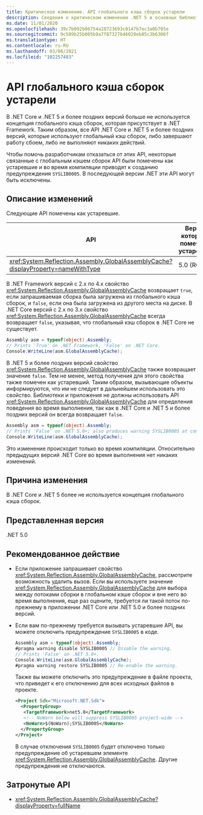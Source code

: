 ```yaml
---
title: Критическое изменение. API глобального кэша сборок устарели
description: Сведения о критическом изменении .NET 5 в основных библиотеках .NET, где API, которые используют глобальный кэш сборок, либо завершают работу сбоем, либо не выполняют никаких действий.
ms.date: 11/01/2020
ms.openlocfilehash: 39c7b092b06754a28723693c0147b7ec3a0b705e
ms.sourcegitcommit: 9c589b25b005b9a7f87327646020eb85c3b6306f
ms.translationtype: HT
ms.contentlocale: ru-RU
ms.lasthandoff: 03/06/2021
ms.locfileid: "102257483"
---
```

# <a name="global-assembly-cache-apis-are-obsolete"></a>API глобального кэша сборок устарели

В .NET Core и .NET 5 и более поздних версий больше не используется концепция глобального кэша сборок, которая присутствует в .NET Framework. Таким образом, все API .NET Core и .NET 5 и более поздних версий, которые используют глобальный кэш сборок, либо завершают работу сбоем, либо не выполняют никаких действий.

Чтобы помочь разработчикам отказаться от этих API, некоторые связанные с глобальным кэшем сборок API были помечены как устаревшие и во время компиляции приводят к созданию предупреждения `SYSLIB0005`. В последующей версии .NET эти API могут быть исключены.

## <a name="change-description"></a>Описание изменений

Следующие API помечены как устаревшие.

| API | Версия, в которой API помечен как устаревший... |
| - | - |
| <xref:System.Reflection.Assembly.GlobalAssemblyCache?displayProperty=nameWithType> | 5.0 (RC1) |

В .NET Framework версий с 2.x по 4.x свойство <xref:System.Reflection.Assembly.GlobalAssemblyCache> возвращает `true`, если запрашиваемая сборка была загружена из глобального кэша сборок, и `false`, если она была загружена из другого места на диске. В .NET Core версий с 2.x по 3.x свойство <xref:System.Reflection.Assembly.GlobalAssemblyCache> всегда возвращает `false`, указывая, что глобальный кэш сборок в .NET Core не существует.

```csharp
Assembly asm = typeof(object).Assembly;
// Prints 'True' on .NET Framework, 'False' on .NET Core.
Console.WriteLine(asm.GlobalAssemblyCache);
```

В .NET 5 и более поздних версий свойство <xref:System.Reflection.Assembly.GlobalAssemblyCache> также возвращает значение `false`. Тем не менее, метод получения для этого свойства также помечен как устаревший. Таким образом, вызывающие объекты информируются, что им не следует в дальнейшем использовать это свойство. Библиотеки и приложения не должны использовать API <xref:System.Reflection.Assembly.GlobalAssemblyCache> для определения поведения во время выполнения, так как в .NET Core и .NET 5 и более поздних версий он всегда возвращает `false`.

```csharp
Assembly asm = typeof(object).Assembly;
// Prints 'False' on .NET 5.0+; also produces warning SYSLIB0005 at compile time.
Console.WriteLine(asm.GlobalAssemblyCache);
```

Это изменение происходит только во время компиляции. Относительно предыдущих версий .NET Core во время выполнения нет никаких изменений.

## <a name="reason-for-change"></a>Причина изменения

В .NET Core и .NET 5 более не используется концепция глобального кэша сборок.

## <a name="version-introduced"></a>Представленная версия

.NET 5.0

## <a name="recommended-action"></a>Рекомендованное действие

- Если приложение запрашивает свойство <xref:System.Reflection.Assembly.GlobalAssemblyCache>, рассмотрите возможность удалить вызов. Если вы используете значение <xref:System.Reflection.Assembly.GlobalAssemblyCache> для выбора между потоками сборки в глобальном кэше сборок и вне него во время выполнения, еще раз оцените, требуется ли такой поток по-прежнему в приложении .NET Core или .NET 5.0 и более поздних версий.

- Если вам по-прежнему требуется вызывать устаревшие API, вы можете отключить предупреждение `SYSLIB0005` в коде.

  ```csharp
  Assembly asm = typeof(object).Assembly;
  #pragma warning disable SYSLIB0005 // Disable the warning.
  // Prints 'False' on .NET 5.0+.
  Console.WriteLine(asm.GlobalAssemblyCache);
  #pragma warning restore SYSLIB0005 // Re-enable the warning.
  ```

  Также вы можете отключить это предупреждение в файле проекта, что приведет к его отключению для всех исходных файлов в проекте.

  ```xml
  <Project Sdk="Microsoft.NET.Sdk">
    <PropertyGroup>
     <TargetFramework>net5.0</TargetFramework>
     <!-- NoWarn below will suppress SYSLIB0005 project-wide -->
     <NoWarn>$(NoWarn);SYSLIB0005</NoWarn>
    </PropertyGroup>
  </Project>
  ```

  В случае отключения `SYSLIB0005` будет отключено только предупреждение об устаревшем элементе <xref:System.Reflection.Assembly.GlobalAssemblyCache>. Другие предупреждения не отключаются.

## <a name="affected-apis"></a>Затронутые API

- <xref:System.Reflection.Assembly.GlobalAssemblyCache?displayProperty=fullName>

<!--

### Category

Core .NET libraries

### Affected APIs

- `P:System.Reflection.Assembly.GlobalAssemblyCache`

-->
